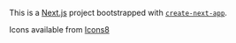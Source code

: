 This is a [Next.js](https://nextjs.org/) project bootstrapped with [`create-next-app`](https://github.com/vercel/next.js/tree/canary/packages/create-next-app).

Icons available from <a target="_blank" href="https://icons8.com">Icons8</a>
